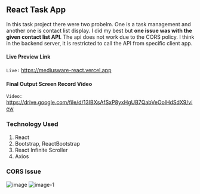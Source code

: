 ## React Task App
In this task project there were two probelm. One is a task management and another one is contact list display. I did my best but **one issue was with the given contact list API**. The api does not work due to the CORS policy. I think in the backend server, it is restricted to call the API from specific client app.

#### Live Preview Link
```Live:``` https://mediusware-react.vercel.app
#### Final Output Screen Record Video
```Video:``` https://drive.google.com/file/d/13IBXsAfSxP8yxHgUB7QabVeOolHdSdX9/view

### Technology Used
1) React
2) Bootstrap, ReactBootstrap
3) React Infinite Scroller
4) Axios

### CORS Issue  

![image](https://github.com/Minhaz312/mediusware-task/assets/70033605/3b4209f6-c0f3-4049-a1d1-1944af0363da) ![image-1](https://github.com/Minhaz312/mediusware-task/assets/70033605/d866ac83-ee19-4b8b-9ac5-3646c3bfa6ab)

